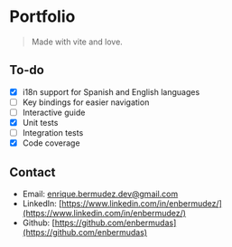 # Portfolio

> Made with vite and love.

## To-do

- [x] i18n support for Spanish and English languages
- [ ] Key bindings for easier navigation
- [ ] Interactive guide
- [x] Unit tests
- [ ] Integration tests
- [x] Code coverage

## Contact

- Email: <enrique.bermudez.dev@gmail.com>
- LinkedIn: [https://www.linkedin.com/in/enbermudez/](https://www.linkedin.com/in/enbermudez/)
- Github: [https://github.com/enbermudas](https://github.com/enbermudas)
